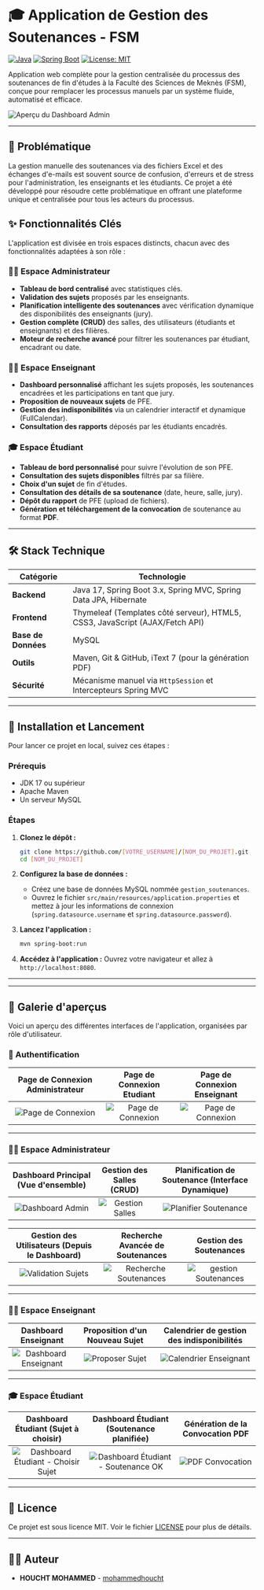 # 🎓 Application de Gestion des Soutenances - FSM

[![Java](https://img.shields.io/badge/Java-17-blue.svg)](https://www.java.com)
[![Spring Boot](https://img.shields.io/badge/Spring%20Boot-3.x-brightgreen.svg)](https://spring.io/projects/spring-boot)
[![License: MIT](https://img.shields.io/badge/License-MIT-yellow.svg)](https://opensource.org/licenses/MIT)

Application web complète pour la gestion centralisée du processus des soutenances de fin d'études à la Faculté des Sciences de Meknès (FSM), conçue pour remplacer les processus manuels par un système fluide, automatisé et efficace.

![Aperçu du Dashboard Admin](https://i.ibb.co/6P6Xy9h/image.png)

---

## 🚀 Problématique

La gestion manuelle des soutenances via des fichiers Excel et des échanges d'e-mails est souvent source de confusion, d'erreurs et de stress pour l'administration, les enseignants et les étudiants. Ce projet a été développé pour résoudre cette problématique en offrant une plateforme unique et centralisée pour tous les acteurs du processus.

## ✨ Fonctionnalités Clés

L'application est divisée en trois espaces distincts, chacun avec des fonctionnalités adaptées à son rôle :

### 👨‍💼 Espace Administrateur
- **Tableau de bord centralisé** avec statistiques clés.
- **Validation des sujets** proposés par les enseignants.
- **Planification intelligente des soutenances** avec vérification dynamique des disponibilités des enseignants (jury).
- **Gestion complète (CRUD)** des salles, des utilisateurs (étudiants et enseignants) et des filières.
- **Moteur de recherche avancé** pour filtrer les soutenances par étudiant, encadrant ou date.

### 👨‍🏫 Espace Enseignant
- **Dashboard personnalisé** affichant les sujets proposés, les soutenances encadrées et les participations en tant que jury.
- **Proposition de nouveaux sujets** de PFE.
- **Gestion des indisponibilités** via un calendrier interactif et dynamique (FullCalendar).
- **Consultation des rapports** déposés par les étudiants encadrés.

### 🎓 Espace Étudiant
- **Tableau de bord personnalisé** pour suivre l'évolution de son PFE.
- **Consultation des sujets disponibles** filtrés par sa filière.
- **Choix d'un sujet** de fin d'études.
- **Consultation des détails de sa soutenance** (date, heure, salle, jury).
- **Dépôt du rapport** de PFE (upload de fichiers).
- **Génération et téléchargement de la convocation** de soutenance au format **PDF**.

---

## 🛠️ Stack Technique

| Catégorie      | Technologie                                                                  |
|----------------|------------------------------------------------------------------------------|
| **Backend**    | Java 17, Spring Boot 3.x, Spring MVC, Spring Data JPA, Hibernate             |
| **Frontend**   | Thymeleaf (Templates côté serveur), HTML5, CSS3, JavaScript (AJAX/Fetch API) |
| **Base de Données**| MySQL                                                                        |
| **Outils**     | Maven, Git & GitHub, iText 7 (pour la génération PDF)                         |
| **Sécurité**   | Mécanisme manuel via `HttpSession` et Intercepteurs Spring MVC                |

---

## 🏁 Installation et Lancement

Pour lancer ce projet en local, suivez ces étapes :

### Prérequis
- JDK 17 ou supérieur
- Apache Maven
- Un serveur MySQL

### Étapes
1.  **Clonez le dépôt :**
    ```bash
    git clone https://github.com/[VOTRE_USERNAME]/[NOM_DU_PROJET].git
    cd [NOM_DU_PROJET]
    ```
2.  **Configurez la base de données :**
    - Créez une base de données MySQL nommée `gestion_soutenances`.
    - Ouvrez le fichier `src/main/resources/application.properties` et mettez à jour les informations de connexion (`spring.datasource.username` et `spring.datasource.password`).
    
3.  **Lancez l'application :**
    ```bash
    mvn spring-boot:run
    ```
4.  **Accédez à l'application :**
    Ouvrez votre navigateur et allez à `http://localhost:8080`.

---
---

## 📸 Galerie d'aperçus

Voici un aperçu des différentes interfaces de l'application, organisées par rôle d'utilisateur.

### 🔑 Authentification
| Page de Connexion Administrateur  | Page de Connexion Etudiant | Page de Connexion Enseignant |
| :-----------------------: | :-----------------------: | :-----------------------: |
| ![Page de Connexion](https://i.ibb.co/6P6Xy9h/aperçu/loginAdmin.png) | ![Page de Connexion](https://i.ibb.co/6P6Xy9h/aperçu/loginEtudiant.png) | ![Page de Connexion](https://i.ibb.co/6P6Xy9h/aperçu/loginEnseignant.png) |

---

### 👨‍💼 Espace Administrateur
| Dashboard Principal (Vue d'ensemble) | Gestion des Salles (CRUD) | Planification de Soutenance (Interface Dynamique) |
| :---: | :---: | :---: |
| ![Dashboard Admin](https://i.ibb.co/hM8gBMM/aperçu/dashboardAdmin.png) | ![Gestion Salles](https://i.ibb.co/sK2wR09/aperçu/gestionSalles.png) | ![Planifier Soutenance](https://i.ibb.co/3Y8bQZ6/aperçu/planifierSoutenance.png) |

| Gestion des Utilisateurs (Depuis le Dashboard) | Recherche Avancée de Soutenances | Gestion des  Soutenances |
| :---: | :---: |:---: |
| ![Validation Sujets](https://i.ibb.co/XYZ123/aperçu/gererEtilisateur.png) | ![Recherche Soutenances](https://i.ibb.co/ABC789/aperçu/chercherSoutenance.png) | ![gestion Soutenances](https://i.ibb.co/ABC789/aperçu/gestionSoutenance.png) |

---

### 👨‍🏫 Espace Enseignant
| Dashboard Enseignant | Proposition d'un Nouveau Sujet | Calendrier de gestion des indisponibilités |
| :---: | :---: | :---: |
| ![Dashboard Enseignant](https://i.ibb.co/123XYZ/aperçu/dachboardEnseignant.png) | ![Proposer Sujet](https://i.ibb.co/456ABC/aperçu/proposerSujet.png) | ![Calendrier Enseignant](https://i.ibb.co/789DEF/aperçu/disponibilite.png) |

---

### 🎓 Espace Étudiant
| Dashboard Étudiant (Sujet à choisir) | Dashboard Étudiant (Soutenance planifiée) | Génération de la Convocation PDF |
| :---: | :---: | :---: |
| ![Dashboard Étudiant - Choisir Sujet](https://i.ibb.co/JKL123/choisirSujet.png) | ![Dashboard Étudiant - Soutenance OK](https://i.ibb.co/MNO456/dachboardEtudiant.png) | ![PDF Convocation](https://i.ibb.co/PQR789/convocation.png) |

---
## 📜 Licence

Ce projet est sous licence MIT. Voir le fichier [LICENSE](LICENSE) pour plus de détails.

---

## 👨‍💻 Auteur
- **HOUCHT MOHAMMED** - [mohammedhoucht](https://github.com/mohammedhoucht)
